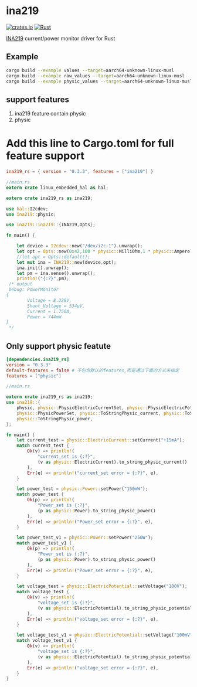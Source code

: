 # ina219

[![crates.io](https://img.shields.io/crates/v/ina219_rs.svg)](https://crates.io/crates/ina219_rs) [![Rust](https://github.com/sndnvaps/ina219/actions/workflows/rust.yml/badge.svg)](https://github.com/sndnvaps/ina219/actions/workflows/rust.yml)

[INA219](http://www.ti.com/product/INA219) current/power monitor driver for Rust

## Example

```bash
cargo build --example values --target=aarch64-unknown-linux-musl
cargo build --example raw_values --target=aarch64-unknown-linux-musl
cargo build --example physic_values --target=aarch64-unknown-linux-musl
```

## support features

1. ina219 feature contain physic
2. physic

# Add this line to Cargo.toml for full feature support

```toml
ina219_rs = { version = "0.3.3", features = ["ina219"] }
```

```rust
//main.rs
extern crate linux_embedded_hal as hal;

extern crate ina219_rs as ina219;

use hal::I2cdev;
use ina219::physic;

use ina219::ina219::{INA219,Opts};

fn main() {

    let device = I2cdev::new("/dev/i2c-1").unwrap();
    let opt = Opts::new(0x42,100 * physic::MilliOhm,1 * physic::Ampere);
    //let opt = Opts::default();
    let mut ina = INA219::new(device,opt);
    ina.init().unwrap();
    let pm = ina.sense().unwrap();
    println!("{:?}",pm);
 /* output
 Debug: PowerMonitor
{
        Voltage = 8.228V,
        Shunt_Voltage = 534µV,
        Current = 1.750A,
        Power = 744mW
}
 */

```

## Only support <strong>physic</strong> featute

```toml
[dependencies.ina219_rs]
version = "0.3.3"
default-features = false # 不包含默认的features,而是通过下面的方式来指定
features = ["physic"]
```

```rust
//main.rs

extern crate ina219_rs as ina219;
use ina219::{
    physic, physic::PhysicElectricCurrentSet, physic::PhysicElectricPotentialSet,
    physic::PhysicPowerSet, physic::ToStringPhysic_current, physic::ToStringPhysic_potential,
    physic::ToStringPhysic_power,
};

fn main() {
    let current_test = physic::ElectricCurrent::setCurrent("+15mA");
    match current_test {
        Ok(v) => println!(
            "current_set is {:?}",
            (v as physic::ElectricCurrent).to_string_physic_current()
        ),
        Err(e) => println!("current_set error = {:?}", e),
    }

    let power_test = physic::Power::setPower("150mW");
    match power_test {
        Ok(p) => println!(
            "Power_set is {:?}",
            (p as physic::Power).to_string_physic_power()
        ),
        Err(e) => println!("Power_set error = {:?}", e),
    }

    let power_test_v1 = physic::Power::setPower("250W");
    match power_test_v1 {
        Ok(p) => println!(
            "Power_set is {:?}",
            (p as physic::Power).to_string_physic_power()
        ),
        Err(e) => println!("Power_set error = {:?}", e),
    }

    let voltage_test = physic::ElectricPotential::setVoltage("100V");
    match voltage_test {
        Ok(v) => println!(
            "voltage_set is {:?}",
            (v as physic::ElectricPotential).to_string_physic_potential()
        ),
        Err(e) => println!("voltage_set error = {:?}", e),
    }

    let voltage_test_v1 = physic::ElectricPotential::setVoltage("100mV");
    match voltage_test_v1 {
        Ok(v) => println!(
            "voltage_set is {:?}",
            (v as physic::ElectricPotential).to_string_physic_potential()
        ),
        Err(e) => println!("voltage_set error = {:?}", e),
    }
}

```
